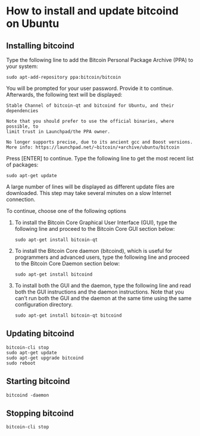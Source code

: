 # How to install and update bitcoind on Ubuntu

## Installing bitcoind
Type the following line to add the Bitcoin Personal Package Archive (PPA) to your system:

```
sudo apt-add-repository ppa:bitcoin/bitcoin
```

You will be prompted for your user password. Provide it to continue. Afterwards, the following text will be displayed:

```
Stable Channel of bitcoin-qt and bitcoind for Ubuntu, and their
dependencies

Note that you should prefer to use the official binaries, where possible, to
limit trust in Launchpad/the PPA owner.

No longer supports precise, due to its ancient gcc and Boost versions.
More info: https://launchpad.net/~bitcoin/+archive/ubuntu/bitcoin
```

Press [ENTER] to continue. Type the following line to get the most recent list of packages:

```
sudo apt-get update
```

A large number of lines will be displayed as different update files are downloaded. This step may take several minutes on a slow Internet connection.

To continue, choose one of the following options

1. To install the Bitcoin Core Graphical User Interface (GUI), type the following line and proceed to the Bitcoin Core GUI section below:

    ```
    sudo apt-get install bitcoin-qt
    ```

2. To install the Bitcoin Core daemon (bitcoind), which is useful for programmers and advanced users, type the following line and proceed to the Bitcoin Core Daemon section below:

    ```
    sudo apt-get install bitcoind
    ```

3. To install both the GUI and the daemon, type the following line and read both the GUI instructions and the daemon instructions. Note that you can’t run both the GUI and the daemon at the same time using the same configuration directory.

    ```
    sudo apt-get install bitcoin-qt bitcoind
    ```
 
 ## Updating bitcoind

```
bitcoin-cli stop
sudo apt-get update
sudo apt-get upgrade bitcoind
sudo reboot
```

## Starting bitcoind

```
bitcoind -daemon
```

## Stopping bitcoind

```
bitcoin-cli stop
```